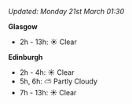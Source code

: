 *Updated: Monday 21st March 01:30*

**Glasgow**

* 2h - 13h: :sunny: Clear

**Edinburgh**

* 2h - 4h: :sunny: Clear
* 5h, 6h: :partly_sunny: Partly Cloudy
* 7h - 13h: :sunny: Clear
